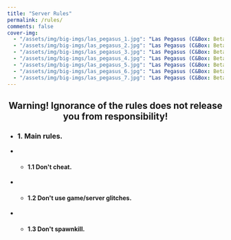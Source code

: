 ```yaml
---
title: "Server Rules"
permalink: /rules/
comments: false
cover-img:
  - "/assets/img/big-imgs/las_pegasus_1.jpg": "Las Pegasus (C&Box: Beta)"
  - "/assets/img/big-imgs/las_pegasus_2.jpg": "Las Pegasus (C&Box: Beta)"
  - "/assets/img/big-imgs/las_pegasus_3.jpg": "Las Pegasus (C&Box: Beta)"
  - "/assets/img/big-imgs/las_pegasus_4.jpg": "Las Pegasus (C&Box: Beta)"
  - "/assets/img/big-imgs/las_pegasus_5.jpg": "Las Pegasus (C&Box: Beta)"
  - "/assets/img/big-imgs/las_pegasus_6.jpg": "Las Pegasus (C&Box: Beta)"
  - "/assets/img/big-imgs/las_pegasus_7.jpg": "Las Pegasus (C&Box: Beta)"
---
```


## <center>**Warning! Ignorance of the rules does not release you from responsibility!**</center>

- ### 1. Main rules.
- - #### 1.1 Don't cheat.
- - #### 1.2 Don't use game/server glitches.
- - #### 1.3 Don't spawnkill.
